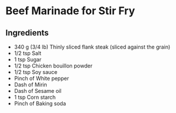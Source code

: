 # Beef Marinade for Stir Fry

## Ingredients

- 340 g (3/4 lb) Thinly sliced flank steak (sliced against the grain)
- 1/2 tsp Salt
- 1 tsp Sugar
- 1/2 tsp Chicken bouillon powder
- 1/2 tsp Soy sauce
- Pinch of White pepper
- Dash of Mirin
- Dash of Sesame oil
- 1 tsp Corn starch
- Pinch of Baking soda
